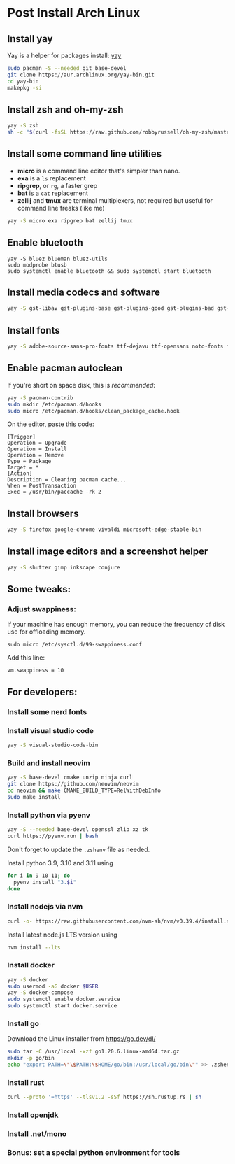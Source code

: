 # Post Install Arch Linux

## Install yay
Yay is a helper for packages install: [yay](https://github.com/Jguer/yay)

```bash
sudo pacman -S --needed git base-devel
git clone https://aur.archlinux.org/yay-bin.git
cd yay-bin
makepkg -si
```

## Install zsh and oh-my-zsh
```bash
yay -S zsh
sh -c "$(curl -fsSL https://raw.github.com/robbyrussell/oh-my-zsh/master/tools/install.sh)"
```

## Install some command line utilities

- **micro** is a command line editor that's simpler than nano.
- **exa** is a `ls` replacement
- **ripgrep**, or `rg`, a faster grep
- **bat** is a `cat` replacement
- **zellij** and **tmux** are terminal multiplexers, not required but useful for command line freaks (like me)

```sh
yay -S micro exa ripgrep bat zellij tmux
```

## Enable bluetooth

```
yay -S bluez blueman bluez-utils
sudo modprobe btusb
sudo systemctl enable bluetooth && sudo systemctl start bluetooth
```

## Install media codecs and software

```bash
yay -S gst-libav gst-plugins-base gst-plugins-good gst-plugins-bad gst-plugins-ugly gstreamer-vaapi x265 x264 lame vlc
```

## Install fonts

```bash
yay -S adobe-source-sans-pro-fonts ttf-dejavu ttf-opensans noto-fonts freetype2 terminus-font ttf-bitstream-vera ttf-dejavu ttf-droid ttf-fira-mono ttf-fira-sans ttf-freefont ttf-inconsolata ttf-liberation libertinus-font ttf-ms-win11-auto
```

## Enable pacman autoclean 

If you're short on space disk, this is *recommended*:

```bash
yay -S pacman-contrib
sudo mkdir /etc/pacman.d/hooks
sudo micro /etc/pacman.d/hooks/clean_package_cache.hook
```

On the editor, paste this code:

```
[Trigger]
Operation = Upgrade
Operation = Install
Operation = Remove
Type = Package
Target = *
[Action]
Description = Cleaning pacman cache...
When = PostTransaction
Exec = /usr/bin/paccache -rk 2
```

## Install browsers

```bash
yay -S firefox google-chrome vivaldi microsoft-edge-stable-bin
```

## Install image editors and a screenshot helper

```bash
yay -S shutter gimp inkscape conjure
```

## Some tweaks:

### Adjust swappiness:

If your machine has enough memory, you can reduce the frequency of disk use for offloading memory.

```
sudo micro /etc/sysctl.d/99-swappiness.conf
```

Add this line:

```
vm.swappiness = 10
```

## For developers:

### Install some nerd fonts

### Install visual studio code

```bash
yay -S visual-studio-code-bin
```

### Build and install neovim

```bash
yay -S base-devel cmake unzip ninja curl
git clone https://github.com/neovim/neovim
cd neovim && make CMAKE_BUILD_TYPE=RelWithDebInfo
sudo make install
```

### Install python via pyenv

```bash
yay -S --needed base-devel openssl zlib xz tk
curl https://pyenv.run | bash
```

Don't forget to update the `.zshenv`  file as needed.

Install python 3.9, 3.10 and 3.11 using 

```bash
for i in 9 10 11; do
  pyenv install "3.$i"
done
```

### Install nodejs via nvm

```bash
curl -o- https://raw.githubusercontent.com/nvm-sh/nvm/v0.39.4/install.sh | bash
```

Install latest node.js LTS version using

```bash
nvm install --lts
```

### Install docker

```bash
yay -S docker
sudo usermod -aG docker $USER
yay -S docker-compose
sudo systemctl enable docker.service
sudo systemctl start docker.service
```

### Install go

Download the Linux installer from https://go.dev/dl/

```bash
sudo tar -C /usr/local -xzf go1.20.6.linux-amd64.tar.gz 
mkdir -p go/bin
echo "export PATH=\"\$PATH:\$HOME/go/bin:/usr/local/go/bin\"" >> .zshenv
```

### Install rust

```bash
curl --proto '=https' --tlsv1.2 -sSf https://sh.rustup.rs | sh
```

### Install openjdk

### Install .net/mono

### Bonus: set a special python environment for tools
<!--stackedit_data:
eyJoaXN0b3J5IjpbMTg0MDE0MjI3MCwtMjA4Nzg1MzE1OCwtNj
Q4NTUzODk1LDU1MDA0MDg2MSw0MTk4ODI3MTgsMTczNTg5NzA2
LDMwMDYwODg0MiwtMTAzODAwMTAwOV19
-->